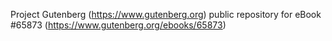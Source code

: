 Project Gutenberg (https://www.gutenberg.org) public repository for
eBook #65873 (https://www.gutenberg.org/ebooks/65873)
